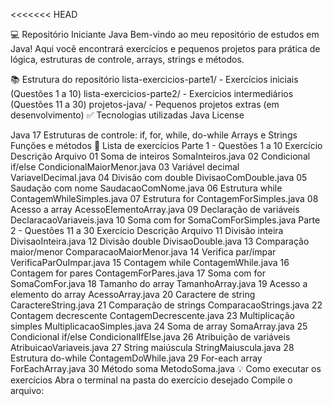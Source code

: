 <<<<<<< HEAD

💻 Repositório Iniciante Java
Bem-vindo ao meu repositório de estudos em Java!
Aqui você encontrará exercícios e pequenos projetos para prática de lógica, estruturas de controle, arrays, strings e métodos.

📚 Estrutura do repositório
lista-exercicios-parte1/ - Exercícios iniciais (Questões 1 a 10)
lista-exercicios-parte2/ - Exercícios intermediários (Questões 11 a 30)
projetos-java/ - Pequenos projetos extras (em desenvolvimento)
✅ Tecnologias utilizadas
Java License

Java 17
Estruturas de controle: if, for, while, do-while
Arrays e Strings
Funções e métodos
📌 Lista de exercícios
Parte 1 - Questões 1 a 10
Exercício	Descrição	Arquivo
01	Soma de inteiros	SomaInteiros.java
02	Condicional if/else	CondicionalMaiorMenor.java
03	Variável decimal	VariavelDecimal.java
04	Divisão com double	DivisaoComDouble.java
05	Saudação com nome	SaudacaoComNome.java
06	Estrutura while	ContagemWhileSimples.java
07	Estrutura for	ContagemForSimples.java
08	Acesso a array	AcessoElementoArray.java
09	Declaração de variáveis	DeclaracaoVariaveis.java
10	Soma com for	SomaComForSimples.java
Parte 2 - Questões 11 a 30
Exercício	Descrição	Arquivo
11	Divisão inteira	DivisaoInteira.java
12	Divisão double	DivisaoDouble.java
13	Comparação maior/menor	ComparacaoMaiorMenor.java
14	Verifica par/ímpar	VerificaParOuImpar.java
15	Contagem while	ContagemWhile.java
16	Contagem for pares	ContagemForPares.java
17	Soma com for	SomaComFor.java
18	Tamanho do array	TamanhoArray.java
19	Acesso a elemento do array	AcessoArray.java
20	Caractere de string	CaractereString.java
21	Comparação de strings	ComparacaoStrings.java
22	Contagem decrescente	ContagemDecrescente.java
23	Multiplicação simples	MultiplicacaoSimples.java
24	Soma de array	SomaArray.java
25	Condicional if/else	CondicionalIfElse.java
26	Atribuição de variáveis	AtribuicaoVariaveis.java
27	String maiúscula	StringMaiuscula.java
28	Estrutura do-while	ContagemDoWhile.java
29	For-each array	ForEachArray.java
30	Método soma	MetodoSoma.java
💡 Como executar os exercícios
Abra o terminal na pasta do exercício desejado
Compile o arquivo:
